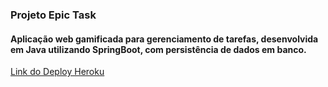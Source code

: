### Projeto Epic Task

<h4>Aplicação web gamificada para gerenciamento de tarefas, desenvolvida em Java utilizando SpringBoot, com persistência de dados em banco. </h4>

<p><a href="https://epictask-web.herokuapp.com/">Link do Deploy Heroku</a></p>
